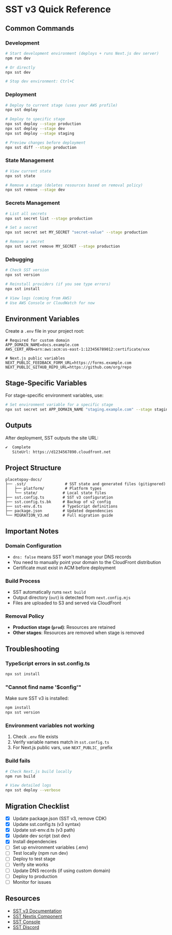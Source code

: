 # SST v3 Quick Reference

## Common Commands

### Development
```bash
# Start development environment (deploys + runs Next.js dev server)
npm run dev

# Or directly
npx sst dev

# Stop dev environment: Ctrl+C
```

### Deployment
```bash
# Deploy to current stage (uses your AWS profile)
npx sst deploy

# Deploy to specific stage
npx sst deploy --stage production
npx sst deploy --stage dev
npx sst deploy --stage staging

# Preview changes before deployment
npx sst diff --stage production
```

### State Management
```bash
# View current state
npx sst state

# Remove a stage (deletes resources based on removal policy)
npx sst remove --stage dev
```

### Secrets Management
```bash
# List all secrets
npx sst secret list --stage production

# Set a secret
npx sst secret set MY_SECRET "secret-value" --stage production

# Remove a secret
npx sst secret remove MY_SECRET --stage production
```

### Debugging
```bash
# Check SST version
npx sst version

# Reinstall providers (if you see type errors)
npx sst install

# View logs (coming from AWS)
# Use AWS Console or CloudWatch for now
```

## Environment Variables

Create a `.env` file in your project root:

```env
# Required for custom domain
APP_DOMAIN_NAME=docs.example.com
AWS_CERT_ARN=arn:aws:acm:us-east-1:123456789012:certificate/xxx

# Next.js public variables
NEXT_PUBLIC_FEEDBACK_FORM_URL=https://forms.example.com
NEXT_PUBLIC_GITHUB_REPO_URL=https://github.com/org/repo
```

## Stage-Specific Variables

For stage-specific environment variables, use:

```bash
# Set environment variable for a specific stage
npx sst secret set APP_DOMAIN_NAME "staging.example.com" --stage staging
```

## Outputs

After deployment, SST outputs the site URL:

```bash
✔  Complete
   SiteUrl: https://d1234567890.cloudfront.net
```

## Project Structure

```
placetopay-docs/
├── .sst/                 # SST state and generated files (gitignored)
│   ├── platform/         # Platform types
│   └── state/           # Local state files
├── sst.config.ts        # SST v3 configuration
├── sst.config.ts.bk     # Backup of v2 config
├── sst-env.d.ts         # TypeScript definitions
├── package.json         # Updated dependencies
└── MIGRATION_V3.md      # Full migration guide
```

## Important Notes

### Domain Configuration
- `dns: false` means SST won't manage your DNS records
- You need to manually point your domain to the CloudFront distribution
- Certificate must exist in ACM before deployment

### Build Process
- SST automatically runs `next build`
- Output directory (`out`) is detected from `next.config.mjs`
- Files are uploaded to S3 and served via CloudFront

### Removal Policy
- **Production stage (`prod`)**: Resources are retained
- **Other stages**: Resources are removed when stage is removed

## Troubleshooting

### TypeScript errors in sst.config.ts
```bash
npx sst install
```

### "Cannot find name '$config'"
Make sure SST v3 is installed:
```bash
npm install
npx sst version
```

### Environment variables not working
1. Check `.env` file exists
2. Verify variable names match in `sst.config.ts`
3. For Next.js public vars, use `NEXT_PUBLIC_` prefix

### Build fails
```bash
# Check Next.js build locally
npm run build

# View detailed logs
npx sst deploy --verbose
```

## Migration Checklist

- [x] Update package.json (SST v3, remove CDK)
- [x] Update sst.config.ts (v3 syntax)
- [x] Update sst-env.d.ts (v3 path)
- [x] Update dev script (sst dev)
- [x] Install dependencies
- [ ] Set up environment variables (.env)
- [ ] Test locally (npm run dev)
- [ ] Deploy to test stage
- [ ] Verify site works
- [ ] Update DNS records (if using custom domain)
- [ ] Deploy to production
- [ ] Monitor for issues

## Resources

- [SST v3 Documentation](https://sst.dev/docs/)
- [SST Nextjs Component](https://sst.dev/docs/component/aws/nextjs)
- [SST Console](https://console.sst.dev/)
- [SST Discord](https://sst.dev/discord)

